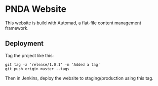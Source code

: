# PNDA Website

This website is build with Automad, a flat-file content management framework. 

## Deployment

Tag the project like this:

```
git tag -a 'release/1.0.1' -m 'Added a tag'
git push origin master --tags
```

Then in Jenkins, deploy the website to staging/production using this tag.